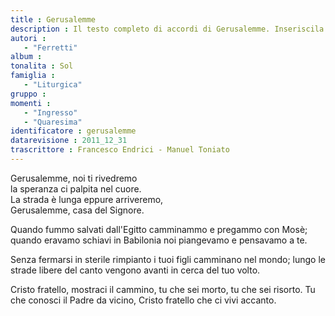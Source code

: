 ```yaml
--- 
title : Gerusalemme
description : Il testo completo di accordi di Gerusalemme. Inseriscila nel tuo canzoniere!
autori : 
   - "Ferretti"
album : 
tonalita : Sol
famiglia : 
   - "Liturgica"
gruppo : 
momenti : 
   - "Ingresso"
   - "Quaresima"
identificatore : gerusalemme
datarevisione : 2011_12_31
trascrittore : Francesco Endrici - Manuel Toniato
--- 
```




Gerusalemme, noi ti rivedremo  
la speranza ci palpita nel cuore.  
La strada è lunga eppure arriveremo,   
Gerusalemme, casa del Signore.     


Quando fummo salvati dall'Egitto
camminammo e pregammo con Mosè;
quando eravamo schiavi in Babilonia
noi piangevamo e pensavamo a te.  


Senza fermarsi in sterile rimpianto
i tuoi figli camminano nel mondo;
lungo le strade libere del canto
vengono avanti in cerca del tuo volto.


Cristo fratello, mostraci il cammino,
tu che sei morto, tu che sei risorto.
Tu che conosci il Padre da vicino,
Cristo fratello che ci vivi accanto.


